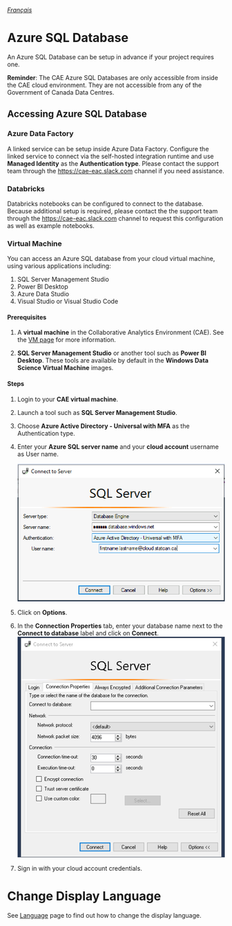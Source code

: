 _[Français](../../fr/AzureSQL)_
# Azure SQL Database
An Azure SQL Database can be setup in advance if your project requires one.

**Reminder**: The CAE Azure SQL Databases are only accessible from inside the CAE cloud environment. They are not accessible from any of the Government of Canada Data Centres.

## Accessing Azure SQL Database

### Azure Data Factory
A linked service can be setup inside Azure Data Factory. Configure the linked service to connect via the self-hosted integration runtime and use **Managed Identity** as the **Authentication type**. Please contact the support team through the https://cae-eac.slack.com channel if you need assistance.

### Databricks
Databricks notebooks can be configured to connect to the database. Because additional setup is required, please contact the the support team through the https://cae-eac.slack.com channel to request this configuration as well as example notebooks.

### Virtual Machine

You can access an Azure SQL database from your cloud virtual machine, using various applications including:  
1. SQL Server Management Studio 
2. Power BI Desktop
3. Azure Data Studio
4. Visual Studio or Visual Studio Code

#### Prerequisites

1. A **virtual machine** in the Collaborative Analytics Environment (CAE). See the [VM page](VirtualMachines.md) for more information.

2. **SQL Server Management Studio** or another tool such as **Power BI Desktop**. These tools are available by default in the **Windows Data Science Virtual Machine** images.

#### Steps

1. Login to your **CAE virtual machine**.  

2. Launch a tool such as **SQL Server Management Studio**. 

3. Choose **Azure Active Directory - Universal with MFA** as the Authentication type.

4. Enter your **Azure SQL server name** and your **cloud account** username as User name.

    ![SQL Server Login](images/SSMS01_En.png) 
5. Click on **Options**.

6. In the **Connection Properties** tab, enter your database name next to the **Connect to database** label and click on **Connect**.  
    ![Specify database name](images/SQLServer2.png)
   
7. Sign in with your cloud account credentials.

# Change Display Language

See [Language](Language.md) page to find out how to change the display language.
